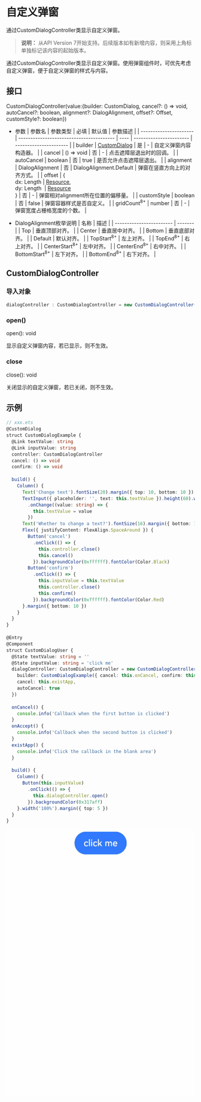 # 自定义弹窗

通过CustomDialogController类显示自定义弹窗。

> **说明：**
> 从API Version 7开始支持。后续版本如有新增内容，则采用上角标单独标记该内容的起始版本。


通过CustomDialogController类显示自定义弹窗。使用弹窗组件时，可优先考虑自定义弹窗，便于自定义弹窗的样式与内容。


## 接口

CustomDialogController(value:{builder: CustomDialog, cancel?: () =&gt; void, autoCancel?: boolean, alignment?: DialogAlignment, offset?: Offset, customStyle?: boolean})


- 参数
  | 参数名                    | 参数类型                                     | 必填   | 默认值                     | 参数描述                   |
  | ---------------------- | ---------------------------------------- | ---- | ----------------------- | ---------------------- |
  | builder                | [CustomDialog](../../ui/ts-component-based-customdialog.md) | 是    | -                       | 自定义弹窗内容构造器。            |
  | cancel                 | ()&nbsp;=&gt;&nbsp;void                  | 否    | -                       | 点击遮障层退出时的回调。           |
  | autoCancel             | boolean                                  | 否    | true                    | 是否允许点击遮障层退出。           |
  | alignment              | DialogAlignment                          | 否    | DialogAlignment.Default | 弹窗在竖直方向上的对齐方式。         |
  | offset                 | {<br/>dx:&nbsp;Length&nbsp;\|&nbsp;[Resource](ts-types.md#resource类型),<br/>dy:&nbsp;Length&nbsp;&nbsp;\|&nbsp;[Resource](ts-types.md#resource类型)<br/>} | 否    | -                       | 弹窗相对alignment所在位置的偏移量。 |
  | customStyle            | boolean                                  | 否    | false                   | 弹窗容器样式是否自定义。           |
  | gridCount<sup>8+</sup> | number                                   | 否    | -                       | 弹窗宽度占栅格宽度的个数。          |

- DialogAlignment枚举说明
  | 名称                       | 描述      |
  | ------------------------ | ------- |
  | Top                      | 垂直顶部对齐。 |
  | Center                   | 垂直居中对齐。 |
  | Bottom                   | 垂直底部对齐。 |
  | Default                  | 默认对齐。   |
  | TopStart<sup>8+</sup>    | 左上对齐。   |
  | TopEnd<sup>8+</sup>      | 右上对齐。   |
  | CenterStart<sup>8+</sup> | 左中对齐。   |
  | CenterEnd<sup>8+</sup>   | 右中对齐。   |
  | BottomStart<sup>8+</sup> | 左下对齐。   |
  | BottomEnd<sup>8+</sup>   | 右下对齐。   |


## CustomDialogController

### 导入对象

```ts
dialogController : CustomDialogController = new CustomDialogController(value:{builder: CustomDialog, cancel?: () => void, autoCancel?: boolean})
```

### open()
open(): void


显示自定义弹窗内容，若已显示，则不生效。


### close
close(): void


关闭显示的自定义弹窗，若已关闭，则不生效。


## 示例

```ts
// xxx.ets
@CustomDialog
struct CustomDialogExample {
  @Link textValue: string
  @Link inputValue: string
  controller: CustomDialogController
  cancel: () => void
  confirm: () => void

  build() {
    Column() {
      Text('Change text').fontSize(20).margin({ top: 10, bottom: 10 })
      TextInput({ placeholder: '', text: this.textValue }).height(60).width('90%')
        .onChange((value: string) => {
          this.textValue = value
        })
      Text('Whether to change a text?').fontSize(16).margin({ bottom: 10 })
      Flex({ justifyContent: FlexAlign.SpaceAround }) {
        Button('cancel')
          .onClick(() => {
            this.controller.close()
            this.cancel()
          }).backgroundColor(0xffffff).fontColor(Color.Black)
        Button('confirm')
          .onClick(() => {
            this.inputValue = this.textValue
            this.controller.close()
            this.confirm()
          }).backgroundColor(0xffffff).fontColor(Color.Red)
      }.margin({ bottom: 10 })
    }
  }
}

@Entry
@Component
struct CustomDialogUser {
  @State textValue: string = ''
  @State inputValue: string = 'click me'
  dialogController: CustomDialogController = new CustomDialogController({
    builder: CustomDialogExample({ cancel: this.onCancel, confirm: this.onAccept, textValue: $textValue, inputValue: $inputValue }),
    cancel: this.existApp,
    autoCancel: true
  })

  onCancel() {
    console.info('Callback when the first button is clicked')
  }
  onAccept() {
    console.info('Callback when the second button is clicked')
  }
  existApp() {
    console.info('Click the callback in the blank area')
  }

  build() {
    Column() {
      Button(this.inputValue)
        .onClick(() => {
          this.dialogController.open()
        }).backgroundColor(0x317aff)
    }.width('100%').margin({ top: 5 })
  }
}
```

![zh-cn_image_0000001219744203](figures/zh-cn_image_0000001219744203.gif)

